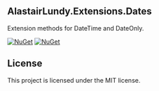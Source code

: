 
## AlastairLundy.Extensions.Dates

Extension methods for DateTime and DateOnly.

[![NuGet](https://img.shields.io/nuget/v/AlastairLundy.Extensions.Dates.svg)](https://www.nuget.org/packages/AlastairLundy.Extensions.Dates/)
[![NuGet](https://img.shields.io/nuget/dt/AlastairLundy.Extensions.Dates.svg)](https://www.nuget.org/packages/AlastairLundy.Extensions.Dates/)


## License
This project is licensed under the MIT license.